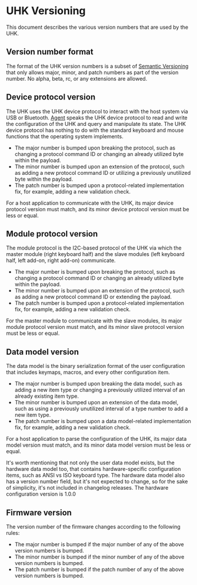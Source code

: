 # UHK Versioning

This document describes the various version numbers that are used by the UHK.

## Version number format

The format of the UHK version numbers is a subset of [Semantic Versioning](http://semver.org/) that only allows major, minor, and patch numbers as part of the version number. No alpha, beta, rc, or any extensions are allowed.

## Device protocol version

The UHK uses the UHK device protocol to interact with the host system via USB or Bluetooth. [Agent](https://github.com/UltimateHackingKeyboard/agent) speaks the UHK device protocol to read and write the configuration of the UHK and query and manipulate its state. The UHK device protocol has nothing to do with the standard keyboard and mouse functions that the operating system implements.

* The major number is bumped upon breaking the protocol, such as changing a protocol command ID or changing an already utilized byte within the payload.
* The minor number is bumped upon an extension of the protocol, such as adding a new protocol command ID or utilizing a previously unutilized byte within the payload.
* The patch number is bumped upon a protocol-related implementation fix, for example, adding a new validation check.

For a host application to communicate with the UHK, its major device protocol version must match, and its minor device protocol version must be less or equal.

## Module protocol version

The module protocol is the I2C-based protocol of the UHK via which the master module (right keyboard half) and the slave modules (left keyboard half, left add-on, right add-on) communicate.

* The major number is bumped upon breaking the protocol, such as changing a protocol command ID or changing an already utilized byte within the payload.
* The minor number is bumped upon an extension of the protocol, such as adding a new protocol command ID or extending the payload.
* The patch number is bumped upon a protocol-related implementation fix, for example, adding a new validation check.

For the master module to communicate with the slave modules, its major module protocol version must match, and its minor slave protocol version must be less or equal.

## Data model version

The data model is the binary serialization format of the user configuration that includes keymaps, macros, and every other configuration item.

* The major number is bumped upon breaking the data model, such as adding a new item type or changing a previously utilized interval of an already existing item type.
* The minor number is bumped upon an extension of the data model, such as using a previously unutilized interval of a type number to add a new item type.
* The patch number is bumped upon a data model-related implementation fix, for example, adding a new validation check.

For a host application to parse the configuration of the UHK, its major data model version must match, and its minor data model version must be less or equal.

It's worth mentioning that not only the user data model exists, but the hardware data model too, that contains hardware-specific configuration items, such as ANSI vs ISO keyboard type. The hardware data model also has a version number field, but it's not expected to change, so for the sake of simplicity, it's not included in changelog releases. The hardware configuration version is 1.0.0

## Firmware version

The version number of the firmware changes according to the following rules:

* The major number is bumped if the major number of any of the above version numbers is bumped.
* The minor number is bumped if the minor number of any of the above version numbers is bumped.
* The patch number is bumped if the patch number of any of the above version numbers is bumped.

